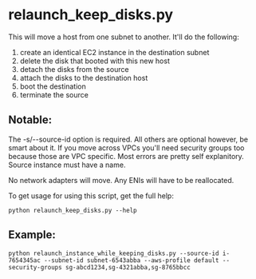# relaunch_keep_disks.py

 This will move a host from one subnet to another. It'll do the following:
 1. create an identical EC2 instance in the destination subnet
 2. delete the disk that booted with this new host
 3. detach the disks from the source
 4. attach the disks to the destination host
 5. boot the destination
 6. terminate the source


## Notable:
The -s/--source-id option is required. All others are optional however, be smart about it. If you move across VPCs you'll need security groups too because those are VPC specific. Most errors are pretty self explanitory. Source instance must have a name.

No network adapters will move. Any ENIs will have to be reallocated.

To get usage for using this script, get the full help:

```python relaunch_keep_disks.py --help```


## Example:
```python relaunch_instance_while_keeping_disks.py --source-id i-7654345ac --subnet-id subnet-6543abba --aws-profile default --security-groups sg-abcd1234,sg-4321abba,sg-8765bbcc```
